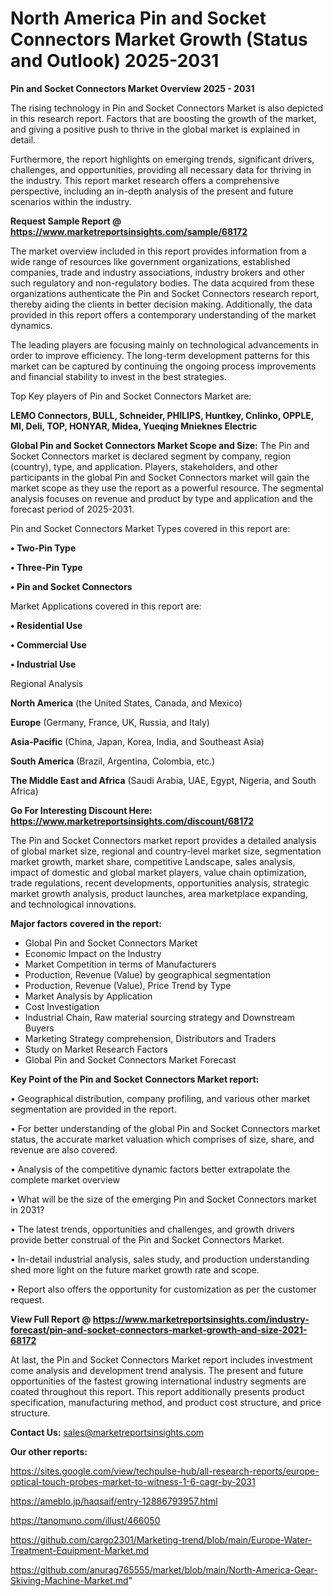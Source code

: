  # North America Pin and Socket Connectors Market Growth (Status and Outlook) 2025-2031

<Strong> Pin and Socket Connectors Market Overview 2025 - 2031</strong>

The rising technology in Pin and Socket Connectors Market is also depicted in this research report. Factors that are boosting the growth of the market, and giving a positive push to thrive in the global market is explained in detail.

Furthermore, the report highlights on emerging trends, significant drivers, challenges, and opportunities, providing all necessary data for thriving in the industry. This report market research offers a comprehensive perspective, including an in-depth analysis of the present and future scenarios within the industry.

<strong>Request Sample Report @ <a href=https://www.marketreportsinsights.com/sample/68172>https://www.marketreportsinsights.com/sample/68172</a></strong>

The market overview included in this report provides information from a wide range of resources like government organizations, established companies, trade and industry associations, industry brokers and other such regulatory and non-regulatory bodies. The data acquired from these organizations authenticate the Pin and Socket Connectors research report, thereby aiding the clients in better decision making. Additionally, the data provided in this report offers a contemporary understanding of the market dynamics.

The leading players are focusing mainly on technological advancements in order to improve efficiency. The long-term development patterns for this market can be captured by continuing the ongoing process improvements and financial stability to invest in the best strategies.

Top Key players of Pin and Socket Connectors Market are:

<strong>LEMO Connectors, BULL, Schneider, PHILIPS, Huntkey, Cnlinko, OPPLE, MI, Deli, TOP, HONYAR, Midea, Yueqing Mnieknes Electric</strong>

<strong><b>Global Pin and Socket Connectors Market Scope and Size:</b></strong>
The Pin and Socket Connectors market is declared segment by company, region (country), type, and application. Players, stakeholders, and other participants in the global Pin and Socket Connectors market will gain the market scope as they use the report as a powerful resource. The segmental analysis focuses on revenue and product by type and application and the forecast period of 2025-2031.

Pin and Socket Connectors Market Types covered in this report are:

<strong>• Two-Pin Type

• Three-Pin Type

• Pin and Socket Connectors</strong>

Market Applications covered in this report are:

<strong>• Residential Use

• Commercial Use

• Industrial Use</strong> 

Regional Analysis

<strong>North America</strong> (the United States, Canada, and Mexico)

<strong>Europe</strong> (Germany, France, UK, Russia, and Italy)

<strong>Asia-Pacific</strong> (China, Japan, Korea, India, and Southeast Asia)

<strong>South America</strong> (Brazil, Argentina, Colombia, etc.)

<strong>The Middle East and Africa</strong> (Saudi Arabia, UAE, Egypt, Nigeria, and South Africa)

<strong>Go For Interesting Discount Here: <a href=https://www.marketreportsinsights.com/discount/68172>https://www.marketreportsinsights.com/discount/68172</a></strong>

The Pin and Socket Connectors market report provides a detailed analysis of global market size, regional and country-level market size, segmentation market growth, market share, competitive Landscape, sales analysis, impact of domestic and global market players, value chain optimization, trade regulations, recent developments, opportunities analysis, strategic market growth analysis, product launches, area marketplace expanding, and technological innovations.

<strong><b>Major factors covered in the report:</b></strong>
<ul>
  <li>Global Pin and Socket Connectors Market </li>
  <li>Economic Impact on the Industry</li>
  <li>Market Competition in terms of Manufacturers</li>
  <li>Production, Revenue (Value) by geographical segmentation</li>
  <li>Production, Revenue (Value), Price Trend by Type</li>
  <li>Market Analysis by Application</li>
  <li>Cost Investigation</li>
  <li>Industrial Chain, Raw material sourcing strategy and Downstream Buyers</li>
  <li>Marketing Strategy comprehension, Distributors and Traders</li>
  <li>Study on Market Research Factors</li>
  <li>Global Pin and Socket Connectors Market Forecast</li>
</ul>

<strong><b>Key Point of the Pin and Socket Connectors Market report:</b></strong>

• Geographical distribution, company profiling, and various other market segmentation are provided in the report.

• For better understanding of the global Pin and Socket Connectors market status, the accurate market valuation which comprises of size, share, and revenue are also covered.

• Analysis of the competitive dynamic factors better extrapolate the complete market overview

• What will be the size of the emerging Pin and Socket Connectors market in 2031?

• The latest trends, opportunities and challenges, and growth drivers provide better construal of the Pin and Socket Connectors Market.

• In-detail industrial analysis, sales study, and production understanding shed more light on the future market growth rate and scope.

• Report also offers the opportunity for customization as per the customer request.

<strong><b>View Full Report @ <a href=https://www.marketreportsinsights.com/industry-forecast/pin-and-socket-connectors-market-growth-and-size-2021-68172>https://www.marketreportsinsights.com/industry-forecast/pin-and-socket-connectors-market-growth-and-size-2021-68172</a></b></strong>


At last, the Pin and Socket Connectors Market report includes investment come analysis and development trend analysis. The present and future opportunities of the fastest growing international industry segments are coated throughout this report. This report additionally presents product specification, manufacturing method, and product cost structure, and price structure.

<strong>Contact Us:</strong>
sales@marketreportsinsights.com

<strong>Our other reports:</strong>

<a href=https://sites.google.com/view/techpulse-hub/all-research-reports/europe-optical-touch-probes-market-to-witness-1-6-cagr-by-2031>https://sites.google.com/view/techpulse-hub/all-research-reports/europe-optical-touch-probes-market-to-witness-1-6-cagr-by-2031</a>

<a href=https://ameblo.jp/haqsaif/entry-12886793957.html>https://ameblo.jp/haqsaif/entry-12886793957.html</a>

<a href=https://tanomuno.com/illust/466050>https://tanomuno.com/illust/466050</a>

<a href=https://github.com/cargo2301/Marketing-trend/blob/main/Europe-Water-Treatment-Equipment-Market.md>https://github.com/cargo2301/Marketing-trend/blob/main/Europe-Water-Treatment-Equipment-Market.md</a>

<a href=https://github.com/anurag765555/market/blob/main/North-America-Gear-Skiving-Machine-Market.md>https://github.com/anurag765555/market/blob/main/North-America-Gear-Skiving-Machine-Market.md</a>"
